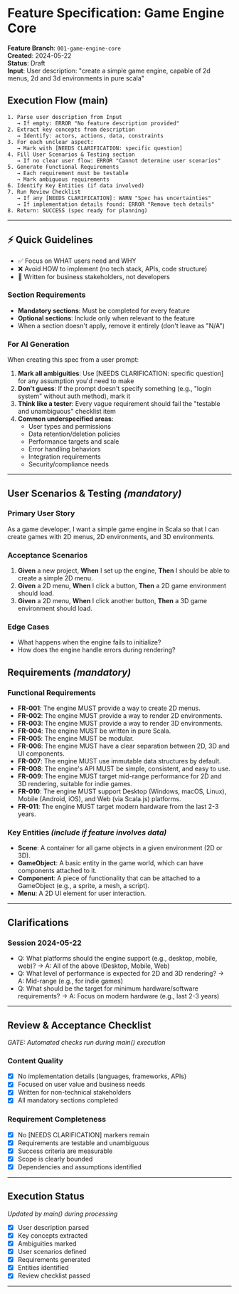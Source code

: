 # Feature Specification: Game Engine Core

**Feature Branch**: `001-game-engine-core`  
**Created**: 2024-05-22  
**Status**: Draft  
**Input**: User description: "create a simple game engine, capable of 2d menus, 2d and 3d environments in pure scala"

## Execution Flow (main)
```
1. Parse user description from Input
   → If empty: ERROR "No feature description provided"
2. Extract key concepts from description
   → Identify: actors, actions, data, constraints
3. For each unclear aspect:
   → Mark with [NEEDS CLARIFICATION: specific question]
4. Fill User Scenarios & Testing section
   → If no clear user flow: ERROR "Cannot determine user scenarios"
5. Generate Functional Requirements
   → Each requirement must be testable
   → Mark ambiguous requirements
6. Identify Key Entities (if data involved)
7. Run Review Checklist
   → If any [NEEDS CLARIFICATION]: WARN "Spec has uncertainties"
   → If implementation details found: ERROR "Remove tech details"
8. Return: SUCCESS (spec ready for planning)
```

---

## ⚡ Quick Guidelines
- ✅ Focus on WHAT users need and WHY
- ❌ Avoid HOW to implement (no tech stack, APIs, code structure)
- 👥 Written for business stakeholders, not developers

### Section Requirements
- **Mandatory sections**: Must be completed for every feature
- **Optional sections**: Include only when relevant to the feature
- When a section doesn't apply, remove it entirely (don't leave as "N/A")

### For AI Generation
When creating this spec from a user prompt:
1. **Mark all ambiguities**: Use [NEEDS CLARIFICATION: specific question] for any assumption you'd need to make
2. **Don't guess**: If the prompt doesn't specify something (e.g., "login system" without auth method), mark it
3. **Think like a tester**: Every vague requirement should fail the "testable and unambiguous" checklist item
4. **Common underspecified areas**:
   - User types and permissions
   - Data retention/deletion policies  
   - Performance targets and scale
   - Error handling behaviors
   - Integration requirements
   - Security/compliance needs

---

## User Scenarios & Testing *(mandatory)*

### Primary User Story
As a game developer, I want a simple game engine in Scala so that I can create games with 2D menus, 2D environments, and 3D environments.

### Acceptance Scenarios
1. **Given** a new project, **When** I set up the engine, **Then** I should be able to create a simple 2D menu.
2. **Given** a 2D menu, **When** I click a button, **Then** a 2D game environment should load.
3. **Given** a 2D menu, **When** I click another button, **Then** a 3D game environment should load.

### Edge Cases
- What happens when the engine fails to initialize?
- How does the engine handle errors during rendering?

## Requirements *(mandatory)*

### Functional Requirements
- **FR-001**: The engine MUST provide a way to create 2D menus.
- **FR-002**: The engine MUST provide a way to render 2D environments.
- **FR-003**: The engine MUST provide a way to render 3D environments.
- **FR-004**: The engine MUST be written in pure Scala.
- **FR-005**: The engine MUST be modular.
- **FR-006**: The engine MUST have a clear separation between 2D, 3D and UI components.
- **FR-007**: The engine MUST use immutable data structures by default.
- **FR-008**: The engine's API MUST be simple, consistent, and easy to use.
- **FR-009**: The engine MUST target mid-range performance for 2D and 3D rendering, suitable for indie games.
- **FR-010**: The engine MUST support Desktop (Windows, macOS, Linux), Mobile (Android, iOS), and Web (via Scala.js) platforms.
- **FR-011**: The engine MUST target modern hardware from the last 2-3 years.

### Key Entities *(include if feature involves data)*
- **Scene**: A container for all game objects in a given environment (2D or 3D).
- **GameObject**: A basic entity in the game world, which can have components attached to it.
- **Component**: A piece of functionality that can be attached to a GameObject (e.g., a sprite, a mesh, a script).
- **Menu**: A 2D UI element for user interaction.

---

## Clarifications

### Session 2024-05-22
- Q: What platforms should the engine support (e.g., desktop, mobile, web)? → A: All of the above (Desktop, Mobile, Web)
- Q: What level of performance is expected for 2D and 3D rendering? → A: Mid-range (e.g., for indie games)
- Q: What should be the target for minimum hardware/software requirements? → A: Focus on modern hardware (e.g., last 2-3 years)

---

## Review & Acceptance Checklist
*GATE: Automated checks run during main() execution*

### Content Quality
- [X] No implementation details (languages, frameworks, APIs)
- [X] Focused on user value and business needs
- [X] Written for non-technical stakeholders
- [X] All mandatory sections completed

### Requirement Completeness
- [X] No [NEEDS CLARIFICATION] markers remain
- [X] Requirements are testable and unambiguous  
- [X] Success criteria are measurable
- [X] Scope is clearly bounded
- [X] Dependencies and assumptions identified

---

## Execution Status
*Updated by main() during processing*

- [X] User description parsed
- [X] Key concepts extracted
- [X] Ambiguities marked
- [X] User scenarios defined
- [X] Requirements generated
- [X] Entities identified
- [X] Review checklist passed

---
